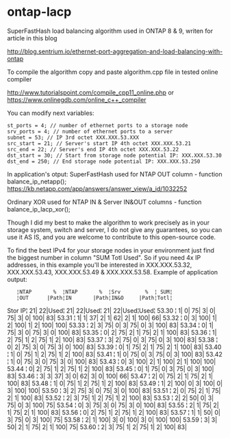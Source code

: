 # ontap-lacp
SuperFastHash load balancing algorithm used in ONTAP 8 & 9, writen for article in this blog

http://blog.sentrium.io/ethernet-port-aggregation-and-load-balancing-with-ontap

To compile the algorithm copy and paste algorithm.cpp file in tested online compiler 

http://www.tutorialspoint.com/compile_cpp11_online.php or https://www.onlinegdb.com/online_c++_compiler

You can modify next variables:

    st_ports = 4; // number of ethernet ports to a storage node
    srv_ports = 4; // number of ethernet ports to a server
    subnet = 53; // IP 3rd octet XXX.XXX.53.XXX
    src_start = 21; // Server's start IP 4th octet XXX.XXX.53.21
    src_end = 22; // Server's end IP 4th octet XXX.XXX.53.22
    dst_start = 30; // Start from storage node potential IP: XXX.XXX.53.30
    dst_end = 250; // End storage node potential IP: XXX.XXX.53.250


In application's otput:
SuperFastHash used for NTAP OUT column - function balance_ip_netapp(); https://kb.netapp.com/app/answers/answer_view/a_id/1032252

Ordinary XOR used for NTAP IN & Server IN&OUT columns - function balance_ip_lacp_xor();    
    
Though I did my best to make the algorithm to work precisely as in your storage system, switch and server, I do not give any guarantees, so you can use it AS IS, and you are welcome to contribute to this open-source code.  

To find the best IPv4 for your storage nodes in your environment just find the biggest number in column "SUM Totl Used". So if you need 4x IP addresses, in this example you'll be interested in XXX.XXX.53.32, XXX.XXX.53.43, XXX.XXX.53.49 & XXX.XXX.53.58.
Example of application output:

       ¦NTAP       %  ¦NTAP       %  ¦Srv        %  ¦ SUM¦
       ¦OUT      |Path¦IN       |Path¦IN&O     |Path¦Totl¦
Stor IP¦  21|  22|Used¦  21|  22|Used¦  21|  22|Used¦Used¦
 53.30 ¦   1|   0|  75|   3|   0|  75|   3|   0| 100|  83|
 53.31 ¦   1|   1|  37|   2|   1|  62|   2|   1| 100|  66|
 53.32 ¦   0|   3| 100|   1|   2| 100|   1|   2| 100| 100|
 53.33 ¦   2|   3|  75|   0|   3|  75|   0|   3| 100|  83|
 53.34 ¦   0|   1|  75|   3|   0|  75|   3|   0| 100|  83|
 53.35 ¦   0|   2|  75|   2|   1|  75|   2|   1| 100|  83|
 53.36 ¦   1|   2|  75|   1|   2|  75|   1|   2| 100|  83|
 53.37 ¦   3|   2|  75|   0|   3|  75|   0|   3| 100|  83|
 53.38 ¦   0|   2|  75|   3|   0|  75|   3|   0| 100|  83|
 53.39 ¦   0|   1|  75|   2|   1|  75|   2|   1| 100|  83|
 53.40 ¦   1|   0|  75|   1|   2|  75|   1|   2| 100|  83|
 53.41 ¦   1|   0|  75|   0|   3|  75|   0|   3| 100|  83|
 53.42 ¦   1|   0|  75|   3|   0|  75|   3|   0| 100|  83|
 53.43 ¦   0|   3| 100|   2|   1| 100|   2|   1| 100| 100|
 53.44 ¦   0|   2|  75|   1|   2|  75|   1|   2| 100|  83|
 53.45 ¦   0|   1|  75|   0|   3|  75|   0|   3| 100|  83|
 53.46 ¦   3|   3|  37|   3|   0|  62|   3|   0| 100|  66|
 53.47 ¦   2|   0|  75|   2|   1|  75|   2|   1| 100|  83|
 53.48 ¦   1|   0|  75|   1|   2|  75|   1|   2| 100|  83|
 53.49 ¦   1|   2| 100|   0|   3| 100|   0|   3| 100| 100|
 53.50 ¦   3|   2|  75|   3|   0|  75|   3|   0| 100|  83|
 53.51 ¦   2|   0|  75|   2|   1|  75|   2|   1| 100|  83|
 53.52 ¦   2|   3|  75|   1|   2|  75|   1|   2| 100|  83|
 53.53 ¦   2|   2|  50|   0|   3|  75|   0|   3| 100|  75|
 53.54 ¦   0|   3|  75|   3|   0|  75|   3|   0| 100|  83|
 53.55 ¦   2|   1|  75|   2|   1|  75|   2|   1| 100|  83|
 53.56 ¦   0|   2|  75|   1|   2|  75|   1|   2| 100|  83|
 53.57 ¦   1|   1|  50|   0|   3|  75|   0|   3| 100|  75|
 53.58 ¦   2|   1| 100|   3|   0| 100|   3|   0| 100| 100|
 53.59 ¦   3|   3|  50|   2|   1|  75|   2|   1| 100|  75|
 53.60 ¦   2|   3|  75|   1|   2|  75|   1|   2| 100|  83|
